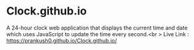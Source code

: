 # Clock.github.io
A 24-hour clock web application that displays the current time and date which uses JavaScript to update the time every second.<br \>
Live Link :  https://prankush0.github.io/Clock.github.io/
